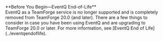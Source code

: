 <div class="panel panel-info">
<div class="panel-heading">**Before You Begin—EventQ End-of-Life**</div>
<div class="panel-body" markdown="1">
EventQ as a TeamForge service is no longer supported and is completely removed from TeamForge 20.0 (and later). There are a few things to consider in case you have been using EventQ and are upgrading to TeamForge 20.0 or later. For more information, see [EventQ End of Life](../eventqendoflife).
</div>
</div>